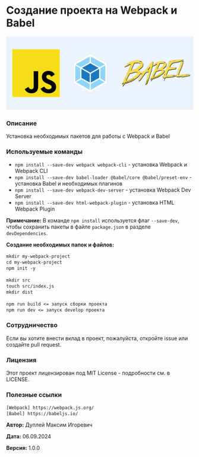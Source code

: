 # Создание проекта на Webpack и Babel

![js_webpack_babel](img/js_webpack_babel.png)

### Описание
Установка необходимых пакетов для работы с Webpack и Babel

### Используемые команды
- `npm install --save-dev webpack webpack-cli` - установка Webpack и Webpack CLI
- `npm install --save-dev babel-loader @babel/core @babel/preset-env` - установка Babel и необходимых плагинов
- `npm install --save-dev webpack-dev-server` - установка Webpack Dev Server
- `npm install --save-dev html-webpack-plugin` - установка HTML Webpack Plugin

**Примечание:** В команде `npm install` используется флаг `--save-dev`, чтобы сохранить пакеты в файле `package.json` в разделе `devDependencies`.

**Создание необходимых папок и файлов:**
```
mkdir my-webpack-project
cd my-webpack-project
npm init -y

mkdir src
touch src/index.js
mkdir dist

npm run build <= запуск сборки проекта
npm run dev <= запуск develop проекта
```

### Сотрудничество
Если вы хотите внести вклад в проект, пожалуйста, откройте issue или создайте pull request.

### Лицензия
Этот проект лицензирован под MIT License - подробности см. в LICENSE.

### Полезные ссылки
```
[Webpack] https://webpack.js.org/
[Babel] https://babeljs.io/
```

**Автор:** Дуплей Максим Игоревич

**Дата:** 06.09.2024

**Версия:** 1.0.0
